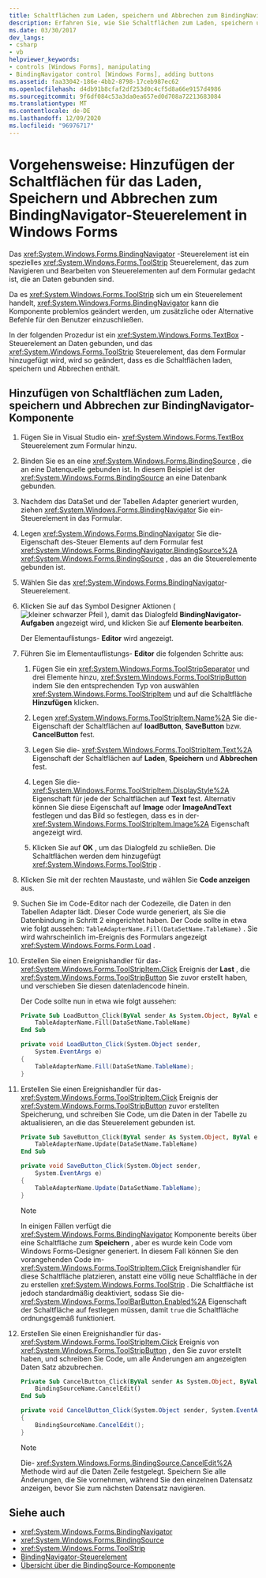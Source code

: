 ```yaml
---
title: Schaltflächen zum Laden, speichern und Abbrechen zum BindingNavigator-Steuerelement hinzufügen
description: Erfahren Sie, wie Sie Schaltflächen zum Laden, speichern und Abbrechen zum Windows Forms BindingNavigator-Steuerelement hinzufügen.
ms.date: 03/30/2017
dev_langs:
- csharp
- vb
helpviewer_keywords:
- controls [Windows Forms], manipulating
- BindingNavigator control [Windows Forms], adding buttons
ms.assetid: faa33042-186e-4bb2-8798-17ceb987ec62
ms.openlocfilehash: d4db91b8cfaf2df253d0c4cf5d8a66e9157d4986
ms.sourcegitcommit: 9f6df084c53a3da0ea657ed0d708a72213683084
ms.translationtype: MT
ms.contentlocale: de-DE
ms.lasthandoff: 12/09/2020
ms.locfileid: "96976717"
---
```

# <a name="how-to-add-load-save-and-cancel-buttons-to-the-windows-forms-bindingnavigator-control"></a>Vorgehensweise: Hinzufügen der Schaltflächen für das Laden, Speichern und Abbrechen zum BindingNavigator-Steuerelement in Windows Forms

Das <xref:System.Windows.Forms.BindingNavigator> -Steuerelement ist ein spezielles <xref:System.Windows.Forms.ToolStrip> Steuerelement, das zum Navigieren und Bearbeiten von Steuerelementen auf dem Formular gedacht ist, die an Daten gebunden sind.

Da es <xref:System.Windows.Forms.ToolStrip> sich um ein Steuerelement handelt, <xref:System.Windows.Forms.BindingNavigator> kann die Komponente problemlos geändert werden, um zusätzliche oder Alternative Befehle für den Benutzer einzuschließen.

In der folgenden Prozedur ist ein <xref:System.Windows.Forms.TextBox> -Steuerelement an Daten gebunden, und das <xref:System.Windows.Forms.ToolStrip> Steuerelement, das dem Formular hinzugefügt wird, wird so geändert, dass es die Schaltflächen laden, speichern und Abbrechen enthält.

## <a name="add-load-save-and-cancel-buttons-to-the-bindingnavigator-component"></a>Hinzufügen von Schaltflächen zum Laden, speichern und Abbrechen zur BindingNavigator-Komponente

1. Fügen Sie in Visual Studio ein- <xref:System.Windows.Forms.TextBox> Steuerelement zum Formular hinzu.

2. Binden Sie es an eine <xref:System.Windows.Forms.BindingSource> , die an eine Datenquelle gebunden ist. In diesem Beispiel ist der <xref:System.Windows.Forms.BindingSource> an eine Datenbank gebunden.

3. Nachdem das DataSet und der Tabellen Adapter generiert wurden, ziehen <xref:System.Windows.Forms.BindingNavigator> Sie ein-Steuerelement in das Formular.

4. Legen <xref:System.Windows.Forms.BindingNavigator> Sie die-Eigenschaft des-Steuer Elements auf dem Formular fest <xref:System.Windows.Forms.BindingNavigator.BindingSource%2A> <xref:System.Windows.Forms.BindingSource> , das an die Steuerelemente gebunden ist.

5. Wählen Sie das <xref:System.Windows.Forms.BindingNavigator>-Steuerelement.

6. Klicken Sie auf das Symbol Designer Aktionen ( ![ kleiner schwarzer Pfeil ](./media/designer-actions-glyph.gif) ), damit das Dialogfeld **BindingNavigator-Aufgaben** angezeigt wird, und klicken Sie auf **Elemente bearbeiten**.

     Der Elementauflistungs- **Editor** wird angezeigt.

7. Führen Sie im Elementauflistungs- **Editor** die folgenden Schritte aus:

    1. Fügen Sie ein <xref:System.Windows.Forms.ToolStripSeparator> und drei Elemente hinzu, <xref:System.Windows.Forms.ToolStripButton> indem Sie den entsprechenden Typ von auswählen <xref:System.Windows.Forms.ToolStripItem> und auf die Schaltfläche **Hinzufügen** klicken.

    2. Legen <xref:System.Windows.Forms.ToolStripItem.Name%2A> Sie die-Eigenschaft der Schaltflächen auf **loadButton**, **SaveButton** bzw. **CancelButton** fest.

    3. Legen Sie die- <xref:System.Windows.Forms.ToolStripItem.Text%2A> Eigenschaft der Schaltflächen auf **Laden**, **Speichern** und **Abbrechen** fest.

    4. Legen Sie die- <xref:System.Windows.Forms.ToolStripItem.DisplayStyle%2A> Eigenschaft für jede der Schaltflächen auf **Text** fest. Alternativ können Sie diese Eigenschaft auf **Image** oder **ImageAndText** festlegen und das Bild so festlegen, dass es in der- <xref:System.Windows.Forms.ToolStripItem.Image%2A> Eigenschaft angezeigt wird.

    5. Klicken Sie auf **OK** , um das Dialogfeld zu schließen. Die Schaltflächen werden dem hinzugefügt <xref:System.Windows.Forms.ToolStrip> .

8. Klicken Sie mit der rechten Maustaste, und wählen Sie **Code anzeigen** aus.

9. Suchen Sie im Code-Editor nach der Codezeile, die Daten in den Tabellen Adapter lädt. Dieser Code wurde generiert, als Sie die Datenbindung in Schritt 2 eingerichtet haben. Der Code sollte in etwa wie folgt aussehen: `TableAdapterName.Fill(DataSetName.TableName)` . Sie wird wahrscheinlich im-Ereignis des Formulars angezeigt <xref:System.Windows.Forms.Form.Load> .

10. Erstellen Sie einen Ereignishandler für das- <xref:System.Windows.Forms.ToolStripItem.Click> Ereignis der **Last** , die <xref:System.Windows.Forms.ToolStripButton> Sie zuvor erstellt haben, und verschieben Sie diesen datenladencode hinein.

     Der Code sollte nun in etwa wie folgt aussehen:

    ```vb
    Private Sub LoadButton_Click(ByVal sender As System.Object, ByVal e As System.EventArgs) Handles LoadButton.Click
        TableAdapterName.Fill(DataSetName.TableName)
    End Sub
    ```

    ```csharp
    private void LoadButton_Click(System.Object sender,
        System.EventArgs e)
    {
        TableAdapterName.Fill(DataSetName.TableName);
    }
    ```

11. Erstellen Sie einen Ereignishandler für das- <xref:System.Windows.Forms.ToolStripItem.Click> Ereignis  der <xref:System.Windows.Forms.ToolStripButton> zuvor erstellten Speicherung, und schreiben Sie Code, um die Daten in der Tabelle zu aktualisieren, an die das Steuerelement gebunden ist.

    ```vb
    Private Sub SaveButton_Click(ByVal sender As System.Object, ByVal e As System.EventArgs) Handles SaveButton.Click
        TableAdapterName.Update(DataSetName.TableName)
    End Sub
    ```

    ```csharp
    private void SaveButton_Click(System.Object sender,
        System.EventArgs e)
    {
        TableAdapterName.Update(DataSetName.TableName);
    }
    ```

    > [!NOTE]
    > In einigen Fällen verfügt die <xref:System.Windows.Forms.BindingNavigator> Komponente bereits über eine Schaltfläche zum **Speichern** , aber es wurde kein Code vom Windows Forms-Designer generiert. In diesem Fall können Sie den vorangehenden Code im- <xref:System.Windows.Forms.ToolStripItem.Click> Ereignishandler für diese Schaltfläche platzieren, anstatt eine völlig neue Schaltfläche in der zu erstellen <xref:System.Windows.Forms.ToolStrip> . Die Schaltfläche ist jedoch standardmäßig deaktiviert, sodass Sie die- <xref:System.Windows.Forms.ToolBarButton.Enabled%2A> Eigenschaft der Schaltfläche auf festlegen müssen, damit `true` die Schaltfläche ordnungsgemäß funktioniert.

12. Erstellen Sie einen Ereignishandler für das- <xref:System.Windows.Forms.ToolStripItem.Click> Ereignis  von <xref:System.Windows.Forms.ToolStripButton> , den Sie zuvor erstellt haben, und schreiben Sie Code, um alle Änderungen am angezeigten Daten Satz abzubrechen.

    ```vb
    Private Sub CancelButton_Click(ByVal sender As System.Object, ByVal e As System.EventArgs) Handles CancelButton.Click
        BindingSourceName.CancelEdit()
    End Sub
    ```

    ```csharp
    private void CancelButton_Click(System.Object sender, System.EventArgs e)
    {
        BindingSourceName.CancelEdit();
    }
    ```

    > [!NOTE]
    > Die- <xref:System.Windows.Forms.BindingSource.CancelEdit%2A> Methode wird auf die Daten Zeile festgelegt. Speichern Sie alle Änderungen, die Sie vornehmen, während Sie den einzelnen Datensatz anzeigen, bevor Sie zum nächsten Datensatz navigieren.

## <a name="see-also"></a>Siehe auch

- <xref:System.Windows.Forms.BindingNavigator>
- <xref:System.Windows.Forms.BindingSource>
- <xref:System.Windows.Forms.ToolStrip>
- [BindingNavigator-Steuerelement](bindingnavigator-control-windows-forms.md)
- [Übersicht über die BindingSource-Komponente](bindingsource-component-overview.md)
